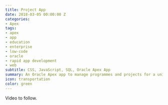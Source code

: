 ```yaml
---
title: Project App
date: 2018-03-05 00:00:00 Z
categories:
- Apex
tags:
- apex
- app
- education
- enterprise
- low-code
- oracle
- rapid app development
- web
subtitle: CSS, JavaScript, SQL, Oracle Apex App
summary: An Oracle Apex app to manage programmes and projects for a university client.
icon: transportation
color: green
---
```


Video to follow.
